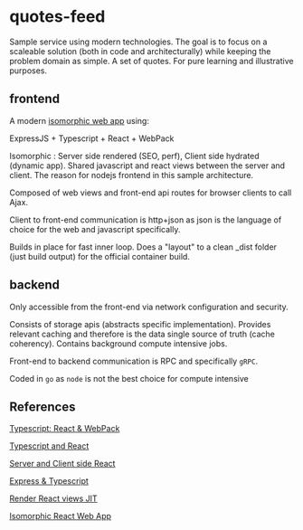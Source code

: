 # quotes-feed

Sample service using modern technologies.  The goal is to focus on a scaleable solution (both in code and architecturally) while keeping the problem domain as simple.  A set of quotes.  For pure learning and illustrative purposes.

## frontend

A modern [isomorphic web app](https://medium.com/airbnb-engineering/isomorphic-javascript-the-future-of-web-apps-10882b7a2ebc#.4nyzv6jea) using:

ExpressJS + Typescript + React + WebPack

Isomorphic : Server side rendered (SEO, perf), Client side hydrated (dynamic app).  Shared javascript and react views between the server and client.  The reason for nodejs frontend in this sample architecture.

Composed of web views and front-end api routes for browser clients to call Ajax.

Client to front-end communication is http+json as json is the language of choice for the web and javascript specifically.

Builds in place for fast inner loop.  Does a "layout" to a clean _dist folder (just build output) for the official container build.

## backend

Only accessible from the front-end via network configuration and security.

Consists of storage apis (abstracts specific implementation).  Provides relevant caching and therefore is the data single source of truth (cache coherency).  Contains background compute intensive jobs.

Front-end to backend communication is RPC and specifically `gRPC`.

Coded in `go` as `node` is not the best choice for compute intensive 

## References

[Typescript: React & WebPack](https://www.typescriptlang.org/docs/handbook/react-&-webpack.html#add-a-typescript-configuration-file)

[Typescript and React](https://fettblog.eu/typescript-react/components/)

[Server and Client side React](https://dev.to/marvelouswololo/how-to-server-side-render-react-hydrate-it-on-the-client-and-combine-client-and-server-routes-1a3p)

[Express & Typescript](https://github.com/BrianDGLS/express-ts)

[Render React views JIT](https://stackoverflow.com/questions/40877044/typescript-2-react-js-and-express-server-side-rendering-issue)

[Isomorphic React Web App](https://medium.com/@diegocasmo/using-reacts-context-to-pass-variables-from-the-server-to-the-client-f2ce5f274172)
